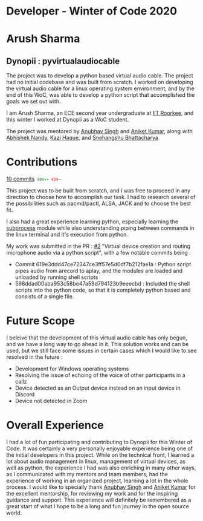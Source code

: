 # Developer - Winter of Code 2020
# Arush Sharma
## Dynopii : pyvirtualaudiocable

The project was to develop a python based virtual audio cable. The project had no initial codebase and was built from scratch. I worked on developing the virtual audio cable for a linux operating system environment, and by the end of this WoC, was able to develop a python script that accomplished the goals we set out with.

I am Arush Sharma, an ECE second year undergraduate at [IIT Roorkee](https://iitr.ac.in), and this winter I worked at Dynopii as a WoC student.

The project was mentored by [Anubhav Singh](https://github.com/xprilion) and [Aniket Kumar](https://github.com/ani4aniket), along with [Abhishek Nandy](https://github.com/abhilegend), [Kazi Haque](https://github.com/kazi92), and [Snehangshu Bhattacharya](https://github.com/forkbomb-666)  
# Contributions
[10 commits](https://github.com/dynopii/pyvirtualaudiocable/commits?author=arushsharma24) <span style="color:green; font-size:0.7em">&nbsp;494++&nbsp;&nbsp;</span><span style="color:red; font-size:0.7em">434--</span>

This project was to be built from scratch, and I was free to proceed in any direction to choose how to accomplish our task. I had to research several of the possibilities such as pacmd/pactl, ALSA, JACK and to choose the best fit. 

I also had a great experience learning python, especially learning the [subprocess](https://www.google.com/url?sa=t&rct=j&q=&esrc=s&source=web&cd=&cad=rja&uact=8&ved=2ahUKEwjd7K2T1IbuAhWVe30KHS9vAxgQFjAAegQIDxAC&url=https%3A%2F%2Fdocs.python.org%2F3%2Flibrary%2Fsubprocess.html&usg=AOvVaw13tAcPYwTJqhVk1hrcVHTt) module while also understanding piping between commands in the linux terminal and it's execution from python.

My work was submitted in the PR : [#2](https://github.com/dynopii/pyvirtualaudiocable/pull/2) "Virtual device creation and routing microphone audio via a python script", with a few notable commits being :
  - Commit 619e3ddd47ce72347ce3ff57e5d0df7b212fae1a : Python script pipes audio from arecord to aplay, and the modules are loaded and unloaded by running shell scripts
-  598ddad00aba953c58be47a59d794123b9eeecbd : Included the shell scripts into the python code, so that it is completely python based and consists of a single file.
  
# Future Scope
I beleive that the development of this virtual audio cable has only begun, and we have a long way to go ahead in it. This solution works and can be used, but we still face some issues in certain cases which I would like to see resolved in the future :
- Development for Windows operating systems
- Resolving the issue of echoing of the voice of other participants in a callz
- Device detected as an Output device instead on an input device in Discord
- Device not detected in Zoom

# Overall Experience
I had a lot of fun participating and contributing to Dynopii for this Winter of Code. It was certainly a very personally enjoyable experience being one of the initial developers in this project. While on the technical front, I learned a lot about audio management in linux, management of virtual devices, as well as python, the experience I had was also enriching in many other ways, as I communicated with my mentors and team members, had the experience of working in an organized project, learning a lot in the whole process. I would like to specially thank [Anubhav Singh](https://github.com/xprilion) and [Aniket Kumar](https://github.com/ani4aniket) for the excellent mentorship, for reviewing my work and for the inspiring guidance and support. This experience will definitely be remembered as a great start of what I hope to be a long and fun journey in the open source world.
